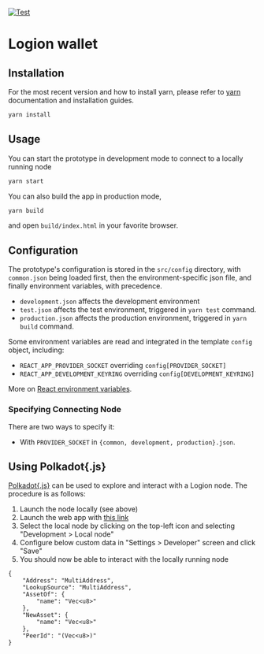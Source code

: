 [![Test](https://github.com/logion-network/logion-wallet/actions/workflows/test.yml/badge.svg)](https://github.com/logion-network/logion-wallet/actions/workflows/test.yml)

# Logion wallet

## Installation

For the most recent version and how to install yarn, please refer to [yarn](https://yarnpkg.com/) documentation and installation guides. 

```bash
yarn install
```

## Usage

You can start the prototype in development mode to connect to a locally running node

```bash
yarn start
```

You can also build the app in production mode,

```bash
yarn build
```
and open `build/index.html` in your favorite browser.

## Configuration

The prototype's configuration is stored in the `src/config` directory, with
`common.json` being loaded first, then the environment-specific json file,
and finally environment variables, with precedence.

* `development.json` affects the development environment
* `test.json` affects the test environment, triggered in `yarn test` command.
* `production.json` affects the production environment, triggered in
`yarn build` command.

Some environment variables are read and integrated in the template `config` object,
including:

* `REACT_APP_PROVIDER_SOCKET` overriding `config[PROVIDER_SOCKET]`
* `REACT_APP_DEVELOPMENT_KEYRING` overriding `config[DEVELOPMENT_KEYRING]`

More on [React environment variables](https://create-react-app.dev/docs/adding-custom-environment-variables).

### Specifying Connecting Node

There are two ways to specify it:

* With `PROVIDER_SOCKET` in `{common, development, production}.json`.

## Using Polkadot{.js}

[Polkadot{.js}](https://polkadot.js.org/apps/) can be used to
explore and interact with a Logion node. The procedure is as follows:

1. Launch the node locally (see above)
2. Launch the web app with [this link](https://polkadot.js.org/apps)
3. Select the local node by clicking on the top-left icon and selecting "Development > Local node"
4. Configure below custom data in "Settings > Developer" screen and click "Save"
5. You should now be able to interact with the locally running node

```
{
    "Address": "MultiAddress",
    "LookupSource": "MultiAddress",
    "AssetOf": {
        "name": "Vec<u8>"
    },
    "NewAsset": {
        "name": "Vec<u8>"
    },
    "PeerId": "(Vec<u8>)"
}
```
